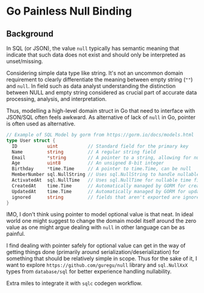 # Go Painless Null Binding

## Background

In SQL (or JSON), the value `null` typically has semantic meaning that indicate that such data does not exist and should only be interpreted as unset/missing.

Considering simple data type like string. It's not an uncommon domain requirement to clearly differentiate the meaning between empty string (`""`) and `null`. In field such as data analyst understanding the distinction between NULL and empty string considered as crucial part of accurate data processing, analysis, and interpretation.

Thus, modelling a high-level domain struct in Go that need to interface with JSON/SQL often feels awkward. As alternative of lack of `null` in Go, pointer is often used as alternative.

```go
// Example of SQL Model by gorm from https://gorm.io/docs/models.html
type User struct {
  ID           uint           // Standard field for the primary key
  Name         string         // A regular string field
  Email        *string        // A pointer to a string, allowing for null values
  Age          uint8          // An unsigned 8-bit integer
  Birthday     *time.Time     // A pointer to time.Time, can be null
  MemberNumber sql.NullString // Uses sql.NullString to handle nullable strings
  ActivatedAt  sql.NullTime   // Uses sql.NullTime for nullable time fields
  CreatedAt    time.Time      // Automatically managed by GORM for creation time
  UpdatedAt    time.Time      // Automatically managed by GORM for update time
  ignored      string         // fields that aren't exported are ignored
}
```

IMO, I don't think using pointer to model optional value is that neat. In ideal world one might suggest to change the domain model itself around the zero value as one might argue dealing with `null` in other language can be as painful.

I find dealing with pointer safely for optional value can get in the way of getting things done (primarily around serialization/deserialization) for something that should be relatively simple in scope. Thus for the sake of it, I want to explore `https://github.com/guregu/null` library and `sql.NullXxX` types from `database/sql` for better experience handling nullability.

Extra miles to integrate it with `sqlc` codegen workflow.
